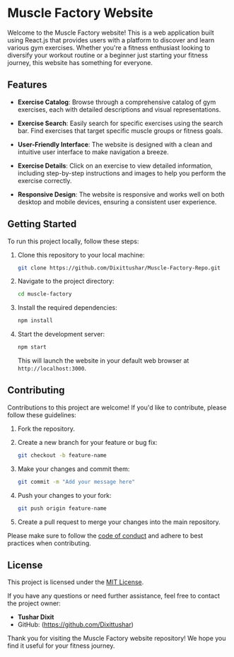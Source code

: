 # Muscle Factory Website

Welcome to the Muscle Factory website! This is a web application built using React.js that provides users with a platform to discover and learn various gym exercises. Whether you're a fitness enthusiast looking to diversify your workout routine or a beginner just starting your fitness journey, this website has something for everyone.

## Features

- **Exercise Catalog**: Browse through a comprehensive catalog of gym exercises, each with detailed descriptions and visual representations.

- **Exercise Search**: Easily search for specific exercises using the search bar. Find exercises that target specific muscle groups or fitness goals.

- **User-Friendly Interface**: The website is designed with a clean and intuitive user interface to make navigation a breeze.

- **Exercise Details**: Click on an exercise to view detailed information, including step-by-step instructions and images to help you perform the exercise correctly.

- **Responsive Design**: The website is responsive and works well on both desktop and mobile devices, ensuring a consistent user experience.

## Getting Started

To run this project locally, follow these steps:

1. Clone this repository to your local machine:

   ```bash
   git clone https://github.com/Dixittushar/Muscle-Factory-Repo.git
   ```

2. Navigate to the project directory:

   ```bash
   cd muscle-factory
   ```

3. Install the required dependencies:

   ```bash
   npm install
   ```

4. Start the development server:

   ```bash
   npm start
   ```

   This will launch the website in your default web browser at `http://localhost:3000`.

## Contributing

Contributions to this project are welcome! If you'd like to contribute, please follow these guidelines:

1. Fork the repository.

2. Create a new branch for your feature or bug fix:

   ```bash
   git checkout -b feature-name
   ```

3. Make your changes and commit them:

   ```bash
   git commit -m "Add your message here"
   ```

4. Push your changes to your fork:

   ```bash
   git push origin feature-name
   ```

5. Create a pull request to merge your changes into the main repository.

Please make sure to follow the [code of conduct](CODE_OF_CONDUCT.md) and adhere to best practices when contributing.

## License

This project is licensed under the [MIT License](LICENSE).

If you have any questions or need further assistance, feel free to contact the project owner:

- **Tushar Dixit**
- GitHub: (https://github.com/Dixittushar)

Thank you for visiting the Muscle Factory website repository! We hope you find it useful for your fitness journey.
